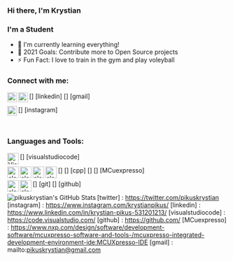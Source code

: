 ### Hi there, I'm Krystian 


### I'm a Student

- 🌱 I'm currently learning everything!
- 🥅 2021 Goals: Contribute more to Open Source projects
- ⚡ Fun Fact: I love to train in the gym and play voleyball




### Connect with me:
[<img align="left" alt="pikuskrystian  | YouTube"  width="22px" src="https://cdn.jsdelivr.net/npm/simple-icons@v3/icons/linkedin.svg" />] [linkedin]
[<img align="left" alt="google.com" width="22px" src="https://cdn.jsdelivr.net/npm/simple-icons@v3/icons/gmail.svg" />] [gmail]

[<img align="left" alt="google.com" width="22px" src="https://cdn.jsdelivr.net/npm/simple-icons@v3/icons/instagram.svg" />] [instagram]




<br/>

### Languages and Tools:

[<img align="left" alt="Visual Studio Code" width="26px" src="https://raw/githubusercontent.com/github/explore/80688e429a7d4ef2fca1e82350fe8e3517d3494d/topics/visual-studio-code/visual-studio-code.png" />] [visualstudiocode]

[<img align="left" alt="clang" width="26px" src="	https://raw.githubusercontent.com/jmnote/z-icons/master/svg/c.svg"/>]
[<img align="left" alt="clang" width="26px" src="	https://raw.githubusercontent.com/jmnote/z-icons/master/svg/cpp.svg"/>] [cpp]
[<img align="left" alt="clang" width="26px" src="	https://upload.wikimedia.org/wikipedia/commons/thumb/0/0b/Qt_logo_2016.svg/1280px-Qt_logo_2016.svg.png"/>]
[<img align="left" alt="clang" width="26px" src="	https://mcuxpresso.nxp.com/static/icon/icon_ide.png"/>] [MCuexpresso]

[<img align="left" alt="clang" width="26px" src="	https://raw.githubusercontent.com/jmnote/z-icons/master/svg/git.svg"/>] [git]
[<img align="left" alt="clang" width="26px" src="	https://raw.githubusercontent.com/jmnote/z-icons/master/svg/github.svg"/>] [github]



<img align="left" alt="pikuskrystian's GitHub Stats" src="https://github-readme-stats.vercel.app/api?username=pikuskrystian&show_icons=treu&hide_border=true"   />






[twitter] : https://twitter.com/pikuskrystian
[instagram] : https://www.instagram.com/krystianpikus/
[linkedin] : https://www.linkedin.com/in/krystian-pikus-531201213/
[visualstudiocode] : https://code.visualstudio.com/
[github] : https://github.com/
[MCuexpresso] : https://www.nxp.com/design/software/development-software/mcuxpresso-software-and-tools-/mcuxpresso-integrated-development-environment-ide:MCUXpresso-IDE
[gmail] : mailto:pikuskrystian@gmail.com